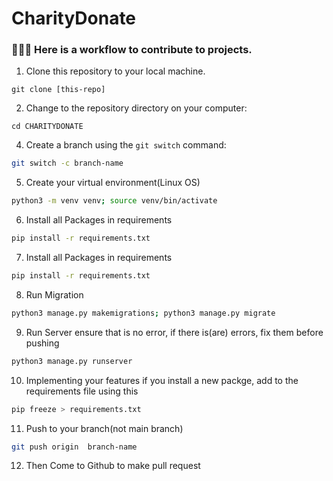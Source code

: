 # CharityDonate

### 🧑🏽‍💻 Here is a workflow to contribute to projects.

1. Clone this repository to your local machine.

```
git clone [this-repo]
```

2. Change to the repository directory on your computer:

```
cd CHARITYDONATE
```

4. Create a branch using the `git switch` command:

```bash
git switch -c branch-name
```

5. Create your virtual environment(Linux OS)

```bash
python3 -m venv venv; source venv/bin/activate
```

6. Install all Packages in requirements

```bash
pip install -r requirements.txt
```

7. Install all Packages in requirements

```bash
pip install -r requirements.txt
```

8. Run Migration

```bash
python3 manage.py makemigrations; python3 manage.py migrate
```

9. Run Server ensure that is no error, if there is(are) errors, fix them before pushing

```bash
python3 manage.py runserver
```

10. Implementing your features
    if you install a new packge, add to the requirements file using this

```bash
pip freeze > requirements.txt
```

11. Push to your branch(not main branch)

```bash
git push origin  branch-name
```

12. Then Come to Github to make pull request
